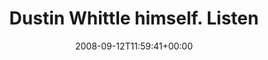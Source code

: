 ---
retweeted: false
source: <a href="http://twitter.com" rel="nofollow">Twitter Web Client</a>
entities:
  hashtags:
  - text: mjam
    indices:
    - '76'
    - '81'
  symbols: []
  user_mentions: []
  urls: []
display_text_range:
- '0'
- '81'
favorite_count: '0'
id_str: '918794638'
truncated: false
retweet_count: '0'
id: '918794638'
created_at: Fri Sep 12 11:59:41 +0000 2008
favorited: false
full_text: 'Dustin Whittle himself.  Listening to "Lessons learned at yahoo". ysymfony.
  #mjam'
lang: en
tags:
- mjam
- pesos:twitter
date: '2008-09-12T11:59:41+00:00'
src: https://twitter.com/bascht/status/918794638
original_url: https://twitter.com/bascht/status/918794638
type: twitter_tweet
text: 'Dustin Whittle himself.  Listening to "Lessons learned at yahoo". ysymfony.
  #mjam'
title: Dustin Whittle himself.  Listen

---